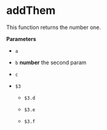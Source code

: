 # addThem

This function returns the number one.


**Parameters**

-   `a`  

-   `b` **number** the second param

-   `c`  

-   `$3`  
    -   `$3.d`  

    -   `$3.e`  

    -   `$3.f`  



